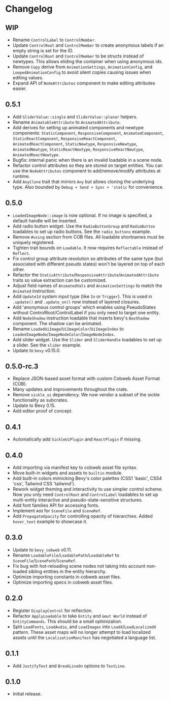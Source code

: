 # Changelog

## WIP

- Rename `ControlLabel` to `ControlMember`.
- Update `ControlRoot` and `ControlMember` to create anonymous labels if an empty string is set for the ID.
- Update `ControlRoot` and `ControlMember` to be structs instead of newtypes. This allows eliding the container when using anonymous ids.
- Remove `Copy` derive from `AnimationSettings`, `AnimationConfig`, and `LoopedAnimationConfig` to avoid silent copies causing issues when editing values.
- Expand API of `NodeAttributes` component to make editing attributes easier.

## 0.5.1

- Add `SliderValue::single` and `SliderValue::planar` helpers.
- Rename `AnimatableAttribute` to `AnimatedAttribute`.
- Add derives for setting up animated components and newtype components: `StaticComponent`, `ResponsiveComponent`, `AnimatedComponent`, `StaticReactComponent`, `ResponsiveReactComponent`, `AnimatedReactComponent`, `StaticNewtype`, `ResponsiveNewtype`, `AnimatedNewtype`, `StaticReactNewtype`, `ResponsiveReactNewtype`, `AnimatedReactNewtype`.
- Bugfix: internal panic when there is an invalid loadable in a scene node.
- Refactor control attributes so they are stored on target entities. You can use the `NodeAttributes` component to add/remove/modify attributes at runtime.
- Add `AnyClone` trait that mirrors `Any` but allows cloning the underlying type. Also bounded by `Debug + Send + Sync + 'static` for convenience.

## 0.5.0

- `LoadedImageNode::image` is now optional. If no image is specified, a default handle will be inserted.
- Add radio button widget. Use the `RadioButtonGroup` and `RadioButton` loadables to set up radio buttons. See the `radio_buttons` example.
- Remove `#using` section from COB files. All loadable shortnames must be uniquely registered.
- Tighten trait bounds on `Loadable`. It now requires `Reflectable` instead of `Reflect`.
- Fix control group attribute resolution so attributes of the same type (but associated with different pseudo states) won't be layered on top of each other.
- Refactor the `StaticAttribute`/`ResponsiveAttribute`/`AnimatedAttribute` traits so value extraction can be customized.
- Adjust field names of `AnimatedVals` and `AnimationSettings` to match the `Animated` instruction.
- Add `UpdateId` system input type (like `In` or `Trigger`). This is used in `.update()` and `.update_on()` now instead of layered closures.
- Add 'anonymous control groups' which enables using PseudoStates without ControlRoot/ControlLabel if you only need to target one entity.
- Add `NodeShadow` instruction loadable that inserts bevy's `BoxShadow` component. The shadow can be animated.
- Rename `LoadedUiImage`/`UiImageColor`/`UiImageIndex` to `LoadedImageNode`/`ImageNodeColor`/`ImageNodeIndex`.
- Add slider widget. Use the `Slider` and `SliderHandle` loadables to set up a slider. See the `slider` example.
- Update to `bevy` v0.15.0.

## 0.5.0-rc.3

- Replace JSON-based asset format with custom Cobweb Asset Format (COB).
- Many updates and improvements throughout the crate.
- Remove `sickle_ui` dependency. We now vendor a subset of the sickle functionality as subcrates.
- Update to Bevy 0.15.
- Add editor proof of concept.

## 0.4.1

- Automatically add `SickleUiPlugin` and `ReactPlugin` if missing.

## 0.4.0

- Add importing via manifest key to cobweb asset file syntax.
- Move built-in widgets and assets to `builtin` module.
- Add built-in colors mimicking Bevy's color palettes (CSS1 'basic', CSS4 'css', Tailwind CSS 'tailwind').
- Rework widget theming and interactivity to use simpler control scheme. Now you only need `ControlRoot` and `ControlLabel` loadables to set up multi-entity interactive and pseudo-state-sensitive structures.
- Add font families API for accessing fonts.
- Implement `Add` for `SceneFile` and `SceneRef`.
- Add `PropagateOpacity` for controlling opacity of hierarchies. Added `hover_text` example to showcase it.

## 0.3.0

- Update to `bevy_cobweb` v0.11.
- Rename `LoadableFile`/`LoadablePath`/`LoadableRef` to `SceneFile`/`ScenePath`/`SceneRef`.
- Fix bug with hot-reloading scene nodes not taking into account non-loaded sibling entities in the entity hierarchy.
- Optimize importing constants in cobweb asset files.
- Optimize importing specs in cobweb asset files.

## 0.2.0

- Register `DisplayControl` for reflection.
- Refactor `ApplyLoadable` to take `Entity` and `&mut World` instead of `EntityCommands`. This should be a small optimization.
- Split `LoadFonts`, `LoadAudio`, and `LoadImages` into `LoadX`/`LoadLocalizedX` pattern. These asset maps will no longer attempt to load localized assets until the `LocalizationManifest` has negotiated a language list.

## 0.1.1

- Add `JustifyText` and `BreakLineOn` options to `TextLine`.

## 0.1.0

- Initial release.
